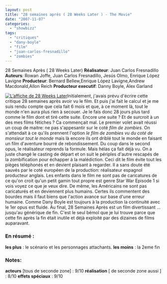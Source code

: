 ```yaml
---
layout: post
title: "28 semaines après ( 28 Weeks Later ) - The Movie"
date: "2007-11-07"
categories: 
  - "showbizz"
tags: 
  - "critiques"
  - "dany-boyle"
  - "film"
  - "juan-carlos-fresnadillo"
  - "zombies"
---
```


28 Semaines Après ( 28 Weeks Later) **Réalisateur**: Juan Carlos Fresnadillo **Auteurs**: Rowan Joffe, Juan Carlos Fresnadillo, Jesús Olmo, Enrique López Lavigne **Producteur**: Bernard Bellew,Enrique López Lavigne,Andrew Macdonald,Allon Reich **Producteur executif**: Danny Boyle, Alex Garland

[![L’affiche de 28 Weeks Later](images/28-weeks-later-poster02.thumbnail.jpg)](http://www.nyamsprod.com/blog/wp-content/uploads/2007/11/28-weeks-later-poster02.jpg "L’affiche de 28 Weeks Later")Initialement, j'avais prévu d'écrire cette critique 28 semaines après avoir vu le film. Et puis j'ai fait le calcul et je me suis rendu compte que cela fait 6 mois et que, à ce moment là, tout le monde n'en aura plus rien à secouer. Je le fais donc 28 jours plus tard comme le film dont et tiré cette suite. Encore une suite ? Et de surcroit à un des mes films fétiches ? Ca commençait mal. Le premier volet avait réussi un coup de maitre: ne pas s'appesantir sur le coté _film de zombies_. On s'attendait à ce qu'ils prennent l'option _le film de zombies vu du coté de monsieur tout le monde_ mais là encore ils ont driblé tout le monde en faisant un film d'aventure bourré de rebondissement. Du coup dans le second opus, le réalisateur reprends la formule. Mais hélas ça fait déjà vu. On a juste changé le casting de départ et on suit le périples d'autre rescapés de la zombification pour échapper à la malédiction. Ceci dit le film évite tout les pièges téléphonés et en devient plaisant à regarder. Il a sans doute été sauvés par le coté européen de la production: réalisateur espagnol producteur anglais. Les enfants dans le film ne sont pas de caricatures de ce qu'on croit qu'un petit gamin tout propre est genre Star War Episode 1 si vois voyez ce que je veux dire. De même, les Américains ne sont pas caricaturés et en deviennent plus humains. Certes ils commentent des bourdes mais il faut biens que l'action avance sur base d'une erreur humaine. Comme Dany Boyle est toujours à la production la continuité avec le 1er opus est fluide. Au final, 28 Semaines Après est un film divertissant ... jusqu'au générique de fin. C'est le seul bémol que je lui trouve parce que cette fin après la fin était inutile et déjà exploité par des dizaines de films auparavant.

### En résumé :

**les plus** : le scénario et les personnages attachants. **les moins** : la 2eme fin

### **Notes:**

**acteurs** \[tous de seconde zone\] : 9/10 **réalisation** \[ de seconde zone aussi \] : 8/10 **effets spéciaux** : 9/10
